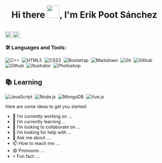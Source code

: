 <h1 align="center">Hi there <img src="https://github.com/sudnyeshtalekar/sudnyeshtalekar/blob/master/Assets/Hi.gif" width="40px">, I'm Erik Poot Sánchez </h1>
<br />

<!--<a href="https://twitter.com/erik_psanchez">
  <img align="left" alt="Erik Poot Sánchez | Twitter" width="22px" src="https://cdn.jsdelivr.net/npm/simple-icons@v3/icons/twitter.svg" />
</a> -->

<a href="https://www.instagram.com/erik_psanchez">
  <img align="left" alt="Erik Poot Sánchez | Instagram" width="22px" src="https://cdn.jsdelivr.net/npm/simple-icons@v3/icons/instagram.svg" />
</a>

<!-- <a href="https://www.facebook.com/erik.pootsanchez">
  <img align="left" alt="Erik Poot Sánchez | Facebook" width="22px" src="https://cdn.jsdelivr.net/npm/simple-icons@v3/icons/facebook.svg" />
</a> -->

<a href="mailto:erikpootsanchez@gmail.com">
  <img align="left" alt="Erik Poot Sánchez | Email" width="22px" src="https://cdn.jsdelivr.net/npm/simple-icons@v3/icons/gmail.svg" />
</a>
<br />

### 🛠️ Languages and Tools:

![C++](https://img.shields.io/badge/-C++-333333?style=flat&logo=c%2B%2B)&nbsp;
![HTML5](https://img.shields.io/badge/-HTML5-333333?style=flat&logo=html5)&nbsp;
![CSS3](https://img.shields.io/badge/-CSS-333333?style=flat&logo=css3)&nbsp;
![Bootstrap](https://img.shields.io/badge/-Bootstrap-333333?style=flat&logo=bootstrap)&nbsp;
![Markdown](https://img.shields.io/badge/-Markdown-333333?style=flat&logo=markdown)&nbsp;
![Git](https://img.shields.io/badge/-Git-333333?style=flat&logo=git)&nbsp;
![Github](https://img.shields.io/badge/-Github-333333?style=flat&logo=github)&nbsp;
![Github](https://img.shields.io/badge/-Github-333333?style=flat&logo=github)&nbsp;
![Illustrator](https://img.shields.io/badge/-Illustrator-333333?style=flat&logo=adobe-illustrator)&nbsp;
![Photoshop](https://img.shields.io/badge/-Photoshop-333333?style=flat&logo=adobe-photoshop)&nbsp;

## 📚 Learning
![JavaScript](https://img.shields.io/badge/-JavaScript-333333?style=flat&logo=javascript)&nbsp;
![Node.js](https://img.shields.io/badge/-Node.js-333333?style=flat&logo=node.js)&nbsp;
![MongoDB](https://img.shields.io/badge/-MongoDB-333333?style=flat&logo=mongodb&logoColor=47A248)&nbsp;
![Vue.js](https://img.shields.io/badge/-Vue.js-333333?style=flat&logo=vue.js)&nbsp;

Here are some ideas to get you started:

- 🔭 I’m currently working on ...
- 🌱 I’m currently learning ...
- 👯 I’m looking to collaborate on ...
- 🤔 I’m looking for help with ...
- 💬 Ask me about ...
- 📫 How to reach me: ...
- 😄 Pronouns: ...
- ⚡ Fun fact: ...

<!--
**erikpsanchez/erikpsanchez** is a ✨ _special_ ✨ repository because its `README.md` (this file) appears on your GitHub profile.
-->
